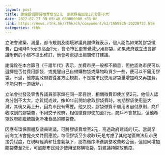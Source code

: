 ```yaml
---
layout: post
title: 謝偉銓倡膠袋徵費增至2元　邵家輝指加至2元分別不大
date: 2022-07-27 09:05:48.000000000 +08:00
link: https://news.rthk.hk/rthk/ch/component/k2/1659525-20220727.htm
categories: rthk
---
```


立法會建築、測量、都市規劃及園境界議員謝偉銓表示，個人認為如果將膠袋徵費，由現時0.5元提高至2元，會令市民更警覺減少用膠袋，如果政府或立法會審議附例的小組不提出修訂，他會考慮提出相關修訂建議。

謝偉銓在本台節目《千禧年代》表示，加費市民一般都不願意，但他認為市民可以選擇是否付費用膠袋，或提醒自己自備購物袋或購物時買少一些，便可以不需用膠袋。不過，他亦說政府要從各方面規劃，不是當市民使用膠袋量增加時又再加費，不能只有一道板斧，。

立法會批發及零售界議員邵家輝在同一節目說，相關徵費即使加至2元，他個人認為分別不太大，亦質疑成效，像10年前開始收取膠袋費時，初期膠袋使用量大減，其後又再上升，因為市民有需要。他又說，膠袋徵費不屬用者自付原則，商戶收取到的膠袋費，不用交予政府，相信徵費即使加至2元，商戶不會抗拒，但他希望政府能繼續豁免冷凍食品的膠袋費。 

因應有環保團體及議員建議，可將膠袋費增至2元，高過政府建議的1元。當局早前向立法會提交文件回應說，每個膠袋至少收取1元是考慮了其他地區做法及市民接受程度，在現時經濟和社會氣氛下，認為循序漸進調整收費較合適，但認同增加膠袋費至2元，可鼓勵市民減少使用塑膠購物袋，對建議持開放態度。
